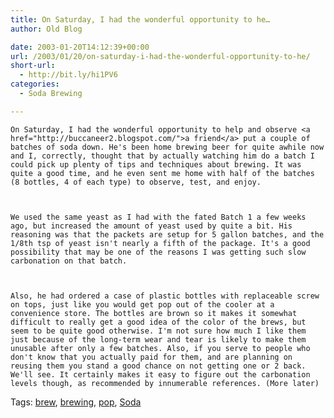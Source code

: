 ```yaml
---
title: On Saturday, I had the wonderful opportunity to he…
author: Old Blog

date: 2003-01-20T14:12:39+00:00
url: /2003/01/20/on-saturday-i-had-the-wonderful-opportunity-to-he/
short-url:
  - http://bit.ly/hi1PV6
categories:
  - Soda Brewing

---
```

<div class='microid-http+http:sha1:93e525390bdec7e61c6b0921cd02bb2fe4aa05a3'>
  
    On Saturday, I had the wonderful opportunity to help and observe <a href="http://buccaneer2.blogspot.com/">a friend</a> put a couple of batches of soda down. He's been home brewing beer for quite awhile now and I, correctly, thought that by actually watching him do a batch I could pick up plenty of tips and techniques about brewing. It was quite a good time, and he even sent me home with half of the batches (8 bottles, 4 of each type) to observe, test, and enjoy.
  
  
  
    We used the same yeast as I had with the fated Batch 1 a few weeks ago, but increased the amount of yeast used by quite a bit. His reasoning was that the packets are setup for 5 gallon batches, and the 1/8th tsp of yeast isn't nearly a fifth of the package. It's a good possibility that may be one of the reasons I was getting such slow carbonation on that batch.
  
  
  
    Also, he had ordered a case of plastic bottles with replaceable screw on tops, just like you would get pop out of the cooler at a convenience store. The bottles are brown so it makes it somewhat difficult to really get a good idea of the color of the brews, but seem to be quite good otherwise. I'm not sure how much I like them just because of the long-term wear and tear is likely to make them unusable after only a few batches. Also, if you serve to people who don't know that you actually paid for them, and are planning on reusing them you stand a good chance on not getting one or 2 back. We'll see. It certainly makes it easy to figure out the carbonation levels though, as recommended by innumerable references. (More later)
  
</div>

<div class="st-post-tags">
  Tags: <a href="http://www.cavort.org/tag/brew/" title="brew" rel="tag">brew</a>, <a href="http://www.cavort.org/tag/brewing/" title="brewing" rel="tag">brewing</a>, <a href="http://www.cavort.org/tag/pop/" title="pop" rel="tag">pop</a>, <a href="http://www.cavort.org/tag/soda/" title="Soda" rel="tag">Soda</a><br />
</div>